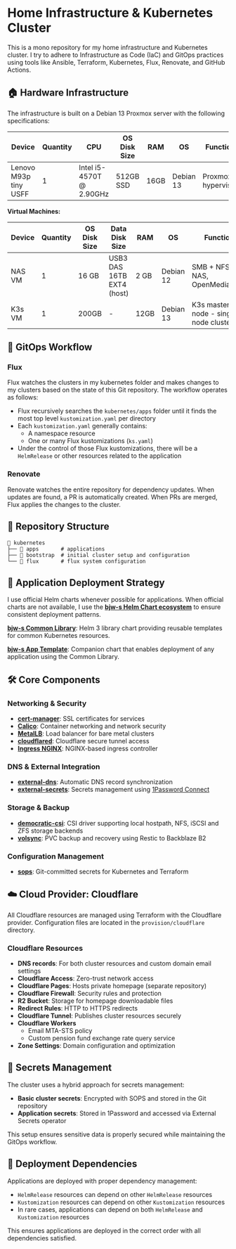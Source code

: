 # Home Infrastructure & Kubernetes Cluster

This is a mono repository for my home infrastructure and Kubernetes cluster. I try to adhere to Infrastructure as Code (IaC) and GitOps practices using tools like Ansible, Terraform, Kubernetes, Flux, Renovate, and GitHub Actions.

## 🏠 Hardware Infrastructure

The infrastructure is built on a Debian 13 Proxmox server with the following specifications:

| Device                      | Quantity | CPU                                   | OS Disk Size | RAM  | OS        | Function              |
|-----------------------------|----------|---------------------------------------|--------------|------|-----------|-----------------------|
| Lenovo M93p tiny USFF       | 1        | Intel i5-4570T @ 2.90GHz | 512GB SSD   | 16GB | Debian 13 | Proxmox hypervisor    |

**Virtual Machines:**

| Device     | Quantity | OS Disk Size | Data Disk Size              | RAM  | OS        | Function                              |
|------------|----------|--------------|----------------------------|------|-----------|---------------------------------------|
| NAS VM     | 1        | 16 GB        | USB3 DAS 16TB EXT4 (host) | 2 GB | Debian 12 | SMB + NFS NAS, OpenMediaVault        |
| K3s VM     | 1        | 200GB        | -                          | 12GB | Debian 13 | K3s master node - single node cluster |

## 🔄 GitOps Workflow

### Flux

Flux watches the clusters in my kubernetes folder and makes changes to my clusters based on the state of this Git repository. The workflow operates as follows:

- Flux recursively searches the `kubernetes/apps` folder until it finds the most top level `kustomization.yaml` per directory
- Each `kustomization.yaml` generally contains:
  - A namespace resource
  - One or many Flux kustomizations (`ks.yaml`)
- Under the control of those Flux kustomizations, there will be a `HelmRelease` or other resources related to the application

### Renovate

Renovate watches the entire repository for dependency updates. When updates are found, a PR is automatically created. When PRs are merged, Flux applies the changes to the cluster.

## 📁 Repository Structure

```text
📁 kubernetes
├── 📁 apps       # applications
├── 📁 bootstrap  # initial cluster setup and configuration
└── 📁 flux       # flux system configuration
```

## 🔧 Application Deployment Strategy

I use official Helm charts whenever possible for applications. When official charts are not available, I use the **[bjw-s Helm Chart ecosystem](https://bjw-s-labs.github.io/helm-charts/docs)** to ensure consistent deployment patterns.

**[bjw-s Common Library](https://bjw-s-labs.github.io/helm-charts/docs/common-library/)**: Helm 3 library chart providing reusable templates for common Kubernetes resources.

**[bjw-s App Template](https://bjw-s-labs.github.io/helm-charts/docs/app-template/)**: Companion chart that enables deployment of any application using the Common Library.

## 🛠️ Core Components

### Networking & Security

- **[cert-manager](https://github.com/cert-manager/cert-manager)**: SSL certificates for services
- **[Calico](https://github.com/projectcalico/calico)**: Container networking and network security
- **[MetalLB](https://github.com/metallb/metallb)**: Load balancer for bare metal clusters
- **[cloudflared](https://github.com/cloudflare/cloudflared)**: Cloudflare secure tunnel access
- **[Ingress NGINX](https://github.com/kubernetes/ingress-nginx)**: NGINX-based ingress controller

### DNS & External Integration

- **[external-dns](https://github.com/kubernetes-sigs/external-dns)**: Automatic DNS record synchronization
- **[external-secrets](https://github.com/external-secrets/external-secrets)**: Secrets management using [1Password Connect](https://github.com/1Password/connect)

### Storage & Backup

- **[democratic-csi](https://github.com/democratic-csi/democratic-csi)**: CSI driver supporting local hostpath, NFS, iSCSI and ZFS storage backends
- **[volsync](https://github.com/backube/volsync)**: PVC backup and recovery using Restic to Backblaze B2

### Configuration Management

- **[sops](https://github.com/getsops/sops)**: Git-committed secrets for Kubernetes and Terraform

## ☁️ Cloud Provider: Cloudflare

All Cloudflare resources are managed using Terraform with the Cloudflare provider. Configuration files are located in the `provision/cloudflare` directory.

### Cloudflare Resources

- **DNS records**: For both cluster resources and custom domain email settings
- **Cloudflare Access**: Zero-trust network access
- **Cloudflare Pages**: Hosts private homepage (separate repository)
- **Cloudflare Firewall**: Security rules and protection
- **R2 Bucket**: Storage for homepage downloadable files
- **Redirect Rules**: HTTP to HTTPS redirects
- **Cloudflare Tunnel**: Publishes cluster resources securely
- **Cloudflare Workers**
  - Email MTA-STS policy
  - Custom pension fund exchange rate query service
- **Zone Settings**: Domain configuration and optimization

## 🔐 Secrets Management

The cluster uses a hybrid approach for secrets management:

- **Basic cluster secrets**: Encrypted with SOPS and stored in the Git repository
- **Application secrets**: Stored in 1Password and accessed via External Secrets operator

This setup ensures sensitive data is properly secured while maintaining the GitOps workflow.

## 🚀 Deployment Dependencies

Applications are deployed with proper dependency management:

- `HelmRelease` resources can depend on other `HelmRelease` resources
- `Kustomization` resources can depend on other `Kustomization` resources
- In rare cases, applications can depend on both `HelmRelease` and `Kustomization` resources

This ensures applications are deployed in the correct order with all dependencies satisfied.
